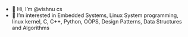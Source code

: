 - 👋 Hi, I’m @vishnu cs 
- 👀 I’m interested in Embedded Systems, Linux System programming, linux kernel, C, C++, Python, OOPS, Design Patterns, Data Structures and Algorithms


<!---
vishnucsn/vishnucsn is a ✨ special ✨ repository because its `README.md` (this file) appears on your GitHub profile.
You can click the Preview link to take a look at your changes.
--->

